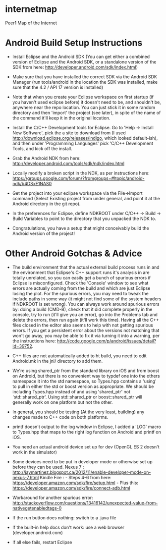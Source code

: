 internetmap
===========

Peer1 Map of the Internet


Android Build Setup Instructions
================================

- Install Eclipse and the Android SDK (You can get either a combined version of Eclipse and the Android SDK, or a standalone version of the SDK from here: http://developer.android.com/sdk/index.html)

- Make sure that you have installed the correct SDK via the Android SDK Manager (run tools/android in the location the SDK was installed, make sure that the 4.2 / API 17 version is installed)

- Note that when you create your Eclipse workspace on first startup (if you haven't used eclipse before) it doesn't need to be, and shouldn't be, anywhere near the repo location. You can just stick it in some random directory and then 'import' the project (see later), in spite of the name of the command it'll keep it in the original location.

- Install the C/C++ Development tools for Eclipse. Go to 'Help -> Install New Software', pick the a site to download from (I used http://download.eclipse.org/releases/indigo, which looked default-ish), and then under 'Programming Languages' pick 'C/C++ Development Tools, and kick off the install.

- Grab the Android NDK from here: http://developer.android.com/tools/sdk/ndk/index.html

- Locally modify a broken script in the NDK, as per instructions here: https://groups.google.com/forum/?fromgroups=#!topic/android-ndk/b4DSxE1NAS0

- Get the project into your eclipse workspace via the File->Import command (Select Existing project from under general, and point it at the Android directory in the git repo). 

- In the preferences for Eclipse, define NDKROOT under C/C++ -> Build -> Build Variables to point to the directory that you unpacked the NDK to.

- Congratulations, you have a setup that might conceivably build the Android version of the project!

Other Android Gotchas & Advice
==============================

- The build environment that the actual external build process runs in and the environment that Eclipse's C++ support runs it's analysis in are totally unrelated, so you can easily get a bunch of spurious errors if Eclipse is misconfigured. Check the 'Console' window to see what errors are actually coming from the build and which are just Eclipse losing the plot. For the spurious errors, you may need to tweak the include paths in some way (it might not find some of the system headers if NDKROOT is set wrong). You can always work around spurious errors by: doing a build (CMD-B), check that it did complete properly in the console, try to run (it'll give you an error), go into the Problems tab and delete the errors, then run again (it'll work this time). Having all the C++ files closed in the editor also seems to help with not getting spurious errors. If you get a persistent error about the versions not matching that won't go away, you may be able to fix it via turning it into a warning, per the instructions here: http://code.google.com/p/android/issues/detail?id=39752.

- C++ files are not automatically added to ht build, you need to edit Android.mk in the jni/ directory to add them.

- We're using shared_ptr from the standard library on iOS and from boost on Android, but there is no convenient way to typdef one into the others namespace it into the std namespace, so Types.hpp contains a 'using' to pull in either the std or boost version as appropriate. We should be including Types.hpp instead of <memory> and using 'shared_ptr' not 'std::shared_ptr'. Using std::shared_ptr or boost::shared_ptr will generally work on one platform but not the other.

- In general, you should be testing (At the very least, building) any changes made to C++ code on both platforms.

- printf doesn't output to the log window in Eclipse, I added a 'LOG' macro to Types.hpp that maps to the right log function on Android and printf on iOS.

- You need an actual android device set up for dev (OpenGL ES 2 doesn't work in the simulator)

- Some devices need to be put in developer mode or otherwise set up before they can be used. 
	Nexus 7 : http://jaymartinez.blogspot.ca/2012/11/enable-developer-mode-on-nexus-7.html
	Kindle Fire :
	  - Steps 4-6 from here: https://developer.amazon.com/sdk/fire/setup.html
	  - Plus this: https://developer.amazon.com/sdk/fire/connect-adb.html
	
- Workaround for another spurious error: http://stackoverflow.com/questions/13416142/unexpected-value-from-nativegetenabledtags-0

- If the run button does nothing: switch to a .java file

- If the built-in help docs don't work: use a web browser (developer.android.com)

- If all else fails, restart Eclipse


